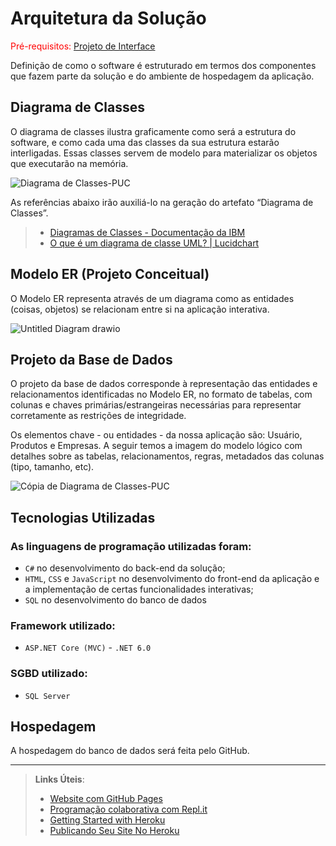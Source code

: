 # Arquitetura da Solução

<span style="color:red">Pré-requisitos: <a href="3-Projeto de Interface.md"> Projeto de Interface</a></span>

Definição de como o software é estruturado em termos dos componentes que fazem parte da solução e do ambiente de hospedagem da aplicação.

## Diagrama de Classes

O diagrama de classes ilustra graficamente como será a estrutura do software, e como cada uma das classes da sua estrutura estarão interligadas. Essas classes servem de modelo para materializar os objetos que executarão na memória.

![Diagrama de Classes-PUC](https://user-images.githubusercontent.com/70844369/229944823-3a5d4fcb-8b1b-4f0b-b2a8-a07802911469.png)

As referências abaixo irão auxiliá-lo na geração do artefato “Diagrama de Classes”.

> - [Diagramas de Classes - Documentação da IBM](https://www.ibm.com/docs/pt-br/rational-soft-arch/9.6.1?topic=diagrams-class)
> - [O que é um diagrama de classe UML? | Lucidchart](https://www.lucidchart.com/pages/pt/o-que-e-diagrama-de-classe-uml)

## Modelo ER (Projeto Conceitual)

O Modelo ER representa através de um diagrama como as entidades (coisas, objetos) se relacionam entre si na aplicação interativa.

![Untitled Diagram drawio](https://user-images.githubusercontent.com/79220860/229956206-fa232741-37a2-48dc-beb0-bac447152687.png)


## Projeto da Base de Dados

O projeto da base de dados corresponde à representação das entidades e relacionamentos identificadas no Modelo ER, no formato de tabelas, com colunas e chaves primárias/estrangeiras necessárias para representar corretamente as restrições de integridade.

Os elementos chave - ou entidades - da nossa aplicação são: Usuário, Produtos e Empresas. A seguir temos a imagem do modelo lógico com detalhes sobre as tabelas, relacionamentos, regras, metadados das colunas (tipo, tamanho, etc).

![Cópia de Diagrama de Classes-PUC](https://user-images.githubusercontent.com/70844369/232802509-2198ade3-af0b-4a15-9eea-09d2693a42a6.png)

## Tecnologias Utilizadas

### As linguagens de programação utilizadas foram:
- `C#` no desenvolvimento do back-end da solução;
- `HTML`, `CSS` e `JavaScript` no desenvolvimento do front-end da aplicação e a implementação de certas funcionalidades interativas;
- `SQL` no desenvolvimento do banco de dados

### Framework utilizado:
- `ASP.NET Core (MVC)` - `.NET 6.0`

### SGBD utilizado:
- `SQL Server`

## Hospedagem

A hospedagem do banco de dados será feita pelo GitHub.
***
> **Links Úteis**:
>
> - [Website com GitHub Pages](https://pages.github.com/)
> - [Programação colaborativa com Repl.it](https://repl.it/)
> - [Getting Started with Heroku](https://devcenter.heroku.com/start)
> - [Publicando Seu Site No Heroku](http://pythonclub.com.br/publicando-seu-hello-world-no-heroku.html)
